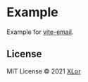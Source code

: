 # Example

Example for [vite-email](https://github.com/yjl9903/vite-email).

## License

MIT License © 2021 [XLor](https://github.com/yjl9903)
